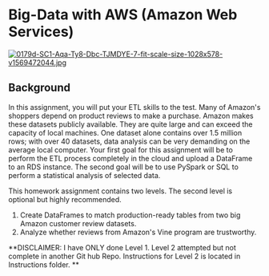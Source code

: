 # Big-Data with AWS (Amazon Web Services)
[![0179d-SC1-Aqa-Ty8-Dbc-TJMDYE-7-fit-scale-size-1028x578-v1569472044.jpg](https://i.postimg.cc/wMYmzkdQ/0179d-SC1-Aqa-Ty8-Dbc-TJMDYE-7-fit-scale-size-1028x578-v1569472044.jpg)](https://postimg.cc/JDKncZ0s)

## Background
In this assignment, you will put your ETL skills to the test. Many of Amazon's shoppers depend on product reviews to make a purchase. Amazon makes these datasets publicly available. They are quite large and can exceed the capacity of local machines. One dataset alone contains over 1.5 million rows; with over 40 datasets, data analysis can be very demanding on the average local computer. Your first goal for this assignment will be to perform the ETL process completely in the cloud and upload a DataFrame to an RDS instance. The second goal will be to use PySpark or SQL to perform a statistical analysis of selected data.

This homework assignment contains two levels. The second level is optional but highly recommended.
  1. Create DataFrames to match production-ready tables from two big Amazon customer review datasets.
  2. Analyze whether reviews from Amazon's Vine program are trustworthy.

**DISCLAIMER: I have ONLY done Level 1. Level 2 attempted but not complete in another Git hub Repo. Instructions for Level 2 is located in Instructions folder. **
